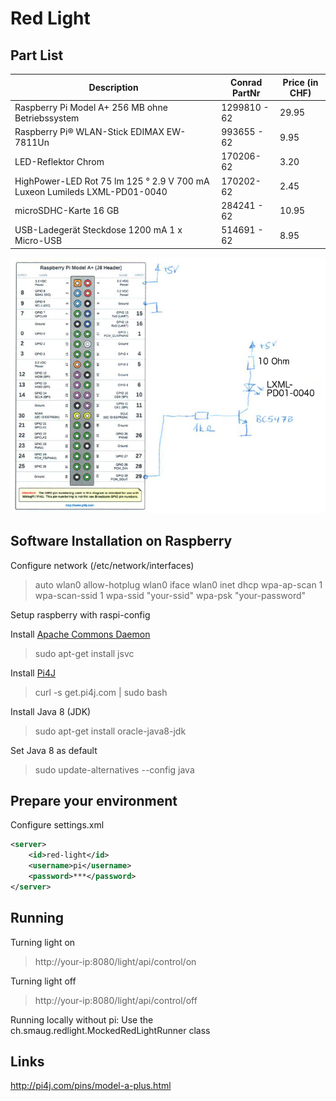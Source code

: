 # Red Light

## Part List
| Description | Conrad PartNr | Price (in CHF) |
| --- | --- | --- |
| Raspberry Pi Model A+ 256 MB ohne Betriebssystem | 1299810 - 62 | 29.95 |
| Raspberry Pi® WLAN-Stick EDIMAX EW-7811Un | 993655 - 62 | 9.95 |
| LED-Reflektor Chrom | 170206-62 | 3.20 |
| HighPower-LED Rot 75 lm 125 ° 2.9 V 700 mA Luxeon Lumileds LXML-PD01-0040 | 170202-62 | 2.45 |
| microSDHC-Karte 16 GB | 284241 - 62 | 10.95 |
| USB-Ladegerät Steckdose 1200 mA 1 x Micro-USB | 514691 - 62 | 8.95 |

![alt text](https://github.com/LukasW/red-light/raw/master/red-light.png "First schematics")

## Software Installation on Raspberry

Configure network (/etc/network/interfaces)
> auto wlan0
> allow-hotplug wlan0
> iface wlan0 inet dhcp
> wpa-ap-scan 1
> wpa-scan-ssid 1
> wpa-ssid "your-ssid"
> wpa-psk "your-password"

Setup raspberry with raspi-config

Install [Apache Commons Daemon](http://commons.apache.org/proper/commons-daemon/jsvc.html)
> sudo apt-get install jsvc

Install [Pi4J](http://pi4j.com/)
> curl -s get.pi4j.com | sudo bash

Install Java 8 (JDK)
> sudo apt-get install oracle-java8-jdk

Set Java 8 as default
> sudo update-alternatives --config java

## Prepare your environment

Configure settings.xml
```xml
<server>
	<id>red-light</id>
	<username>pi</username>
	<password>***</password>
</server>
```
    
## Running
Turning light on
> http://your-ip:8080/light/api/control/on

Turning light off
> http://your-ip:8080/light/api/control/off

Running locally without pi: Use the ch.smaug.redlight.MockedRedLightRunner class

## Links
http://pi4j.com/pins/model-a-plus.html
